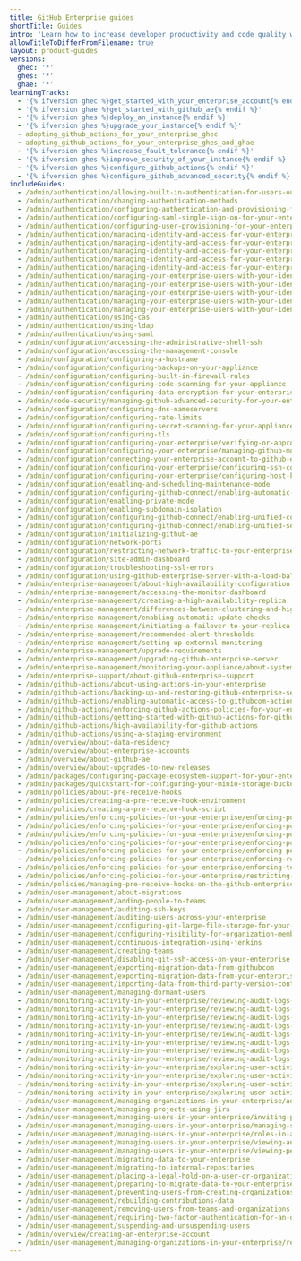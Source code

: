 ```yaml
---
title: GitHub Enterprise guides
shortTitle: Guides
intro: 'Learn how to increase developer productivity and code quality with {% data variables.product.product_name %}.'
allowTitleToDifferFromFilename: true
layout: product-guides
versions:
  ghec: '*'
  ghes: '*'
  ghae: '*'
learningTracks:
  - '{% ifversion ghec %}get_started_with_your_enterprise_account{% endif %}'
  - '{% ifversion ghae %}get_started_with_github_ae{% endif %}'
  - '{% ifversion ghes %}deploy_an_instance{% endif %}'
  - '{% ifversion ghes %}upgrade_your_instance{% endif %}'
  - adopting_github_actions_for_your_enterprise_ghec
  - adopting_github_actions_for_your_enterprise_ghes_and_ghae
  - '{% ifversion ghes %}increase_fault_tolerance{% endif %}'
  - '{% ifversion ghes %}improve_security_of_your_instance{% endif %}'
  - '{% ifversion ghes %}configure_github_actions{% endif %}'
  - '{% ifversion ghes %}configure_github_advanced_security{% endif %}'
includeGuides:
  - /admin/authentication/allowing-built-in-authentication-for-users-outside-your-identity-provider
  - /admin/authentication/changing-authentication-methods
  - /admin/authentication/configuring-authentication-and-provisioning-for-your-enterprise-using-azure-ad
  - /admin/authentication/configuring-saml-single-sign-on-for-your-enterprise
  - /admin/authentication/configuring-user-provisioning-for-your-enterprise
  - /admin/authentication/managing-identity-and-access-for-your-enterprise/about-identity-and-access-management-for-your-enterprise
  - /admin/authentication/managing-identity-and-access-for-your-enterprise/configuring-saml-single-sign-on-for-your-enterprise
  - /admin/authentication/managing-identity-and-access-for-your-enterprise/configuring-saml-single-sign-on-for-your-enterprise-using-okta
  - /admin/authentication/managing-identity-and-access-for-your-enterprise/managing-team-synchronization-for-organizations-in-your-enterprise
  - /admin/authentication/managing-identity-and-access-for-your-enterprise/switching-your-saml-configuration-from-an-organization-to-an-enterprise-account
  - /admin/authentication/managing-your-enterprise-users-with-your-identity-provider/about-enterprise-managed-users
  - /admin/authentication/managing-your-enterprise-users-with-your-identity-provider/configuring-saml-single-sign-on-for-enterprise-managed-users
  - /admin/authentication/managing-your-enterprise-users-with-your-identity-provider/configuring-scim-provisioning-for-enterprise-managed-users
  - /admin/authentication/managing-your-enterprise-users-with-your-identity-provider/configuring-scim-provisioning-for-enterprise-managed-users-with-okta
  - /admin/authentication/managing-your-enterprise-users-with-your-identity-provider/managing-team-memberships-with-identity-provider-groups
  - /admin/authentication/using-cas
  - /admin/authentication/using-ldap
  - /admin/authentication/using-saml
  - /admin/configuration/accessing-the-administrative-shell-ssh
  - /admin/configuration/accessing-the-management-console
  - /admin/configuration/configuring-a-hostname
  - /admin/configuration/configuring-backups-on-your-appliance
  - /admin/configuration/configuring-built-in-firewall-rules
  - /admin/configuration/configuring-code-scanning-for-your-appliance
  - /admin/configuration/configuring-data-encryption-for-your-enterprise
  - /admin/code-security/managing-github-advanced-security-for-your-enterprise/configuring-dependency-review-for-your-appliance
  - /admin/configuration/configuring-dns-nameservers
  - /admin/configuration/configuring-rate-limits
  - /admin/configuration/configuring-secret-scanning-for-your-appliance
  - /admin/configuration/configuring-tls
  - /admin/configuration/configuring-your-enterprise/verifying-or-approving-a-domain-for-your-enterprise
  - /admin/configuration/configuring-your-enterprise/managing-github-mobile-for-your-enterprise
  - /admin/configuration/connecting-your-enterprise-account-to-github-enterprise-cloud
  - /admin/configuration/configuring-your-enterprise/configuring-ssh-connections-to-your-instance
  - /admin/configuration/configuring-your-enterprise/configuring-host-keys-for-your-instance
  - /admin/configuration/enabling-and-scheduling-maintenance-mode
  - /admin/configuration/configuring-github-connect/enabling-automatic-user-license-sync-for-your-enterprise
  - /admin/configuration/enabling-private-mode
  - /admin/configuration/enabling-subdomain-isolation
  - /admin/configuration/configuring-github-connect/enabling-unified-contributions-for-your-enterprise
  - /admin/configuration/configuring-github-connect/enabling-unified-search-for-your-enterprise
  - /admin/configuration/initializing-github-ae
  - /admin/configuration/network-ports
  - /admin/configuration/restricting-network-traffic-to-your-enterprise-with-an-ip-allow-list
  - /admin/configuration/site-admin-dashboard
  - /admin/configuration/troubleshooting-ssl-errors
  - /admin/configuration/using-github-enterprise-server-with-a-load-balancer
  - /admin/enterprise-management/about-high-availability-configuration
  - /admin/enterprise-management/accessing-the-monitor-dashboard
  - /admin/enterprise-management/creating-a-high-availability-replica
  - /admin/enterprise-management/differences-between-clustering-and-high-availability-ha
  - /admin/enterprise-management/enabling-automatic-update-checks
  - /admin/enterprise-management/initiating-a-failover-to-your-replica-appliance
  - /admin/enterprise-management/recommended-alert-thresholds
  - /admin/enterprise-management/setting-up-external-monitoring
  - /admin/enterprise-management/upgrade-requirements
  - /admin/enterprise-management/upgrading-github-enterprise-server
  - /admin/enterprise-management/monitoring-your-appliance/about-system-logs
  - /admin/enterprise-support/about-github-enterprise-support
  - /admin/github-actions/about-using-actions-in-your-enterprise
  - /admin/github-actions/backing-up-and-restoring-github-enterprise-server-with-github-actions-enabled
  - /admin/github-actions/enabling-automatic-access-to-githubcom-actions-using-github-connect
  - /admin/github-actions/enforcing-github-actions-policies-for-your-enterprise
  - /admin/github-actions/getting-started-with-github-actions-for-github-enterprise-server
  - /admin/github-actions/high-availability-for-github-actions
  - /admin/github-actions/using-a-staging-environment
  - /admin/overview/about-data-residency
  - /admin/overview/about-enterprise-accounts
  - /admin/overview/about-github-ae
  - /admin/overview/about-upgrades-to-new-releases
  - /admin/packages/configuring-package-ecosystem-support-for-your-enterprise
  - /admin/packages/quickstart-for-configuring-your-minio-storage-bucket-for-github-packages
  - /admin/policies/about-pre-receive-hooks
  - /admin/policies/creating-a-pre-receive-hook-environment
  - /admin/policies/creating-a-pre-receive-hook-script
  - /admin/policies/enforcing-policies-for-your-enterprise/enforcing-policies-for-advanced-security-in-your-enterprise
  - /admin/policies/enforcing-policies-for-your-enterprise/enforcing-policies-for-dependency-insights-in-your-enterprise
  - /admin/policies/enforcing-policies-for-your-enterprise/enforcing-policies-for-github-actions-in-your-enterprise
  - /admin/policies/enforcing-policies-for-your-enterprise/enforcing-policies-for-security-settings-in-your-enterprise
  - /admin/policies/enforcing-policies-for-your-enterprise/enforcing-policies-for-projects-in-your-enterprise
  - /admin/policies/enforcing-policies-for-your-enterprise/enforcing-repository-management-policies-in-your-enterprise
  - /admin/policies/enforcing-policies-for-your-enterprise/enforcing-team-policies-in-your-enterprise
  - /admin/policies/enforcing-policies-for-your-enterprise/restricting-email-notifications-for-your-enterprise
  - /admin/policies/managing-pre-receive-hooks-on-the-github-enterprise-server-appliance
  - /admin/user-management/about-migrations
  - /admin/user-management/adding-people-to-teams
  - /admin/user-management/auditing-ssh-keys
  - /admin/user-management/auditing-users-across-your-enterprise
  - /admin/user-management/configuring-git-large-file-storage-for-your-enterprise
  - /admin/user-management/configuring-visibility-for-organization-membership
  - /admin/user-management/continuous-integration-using-jenkins
  - /admin/user-management/creating-teams
  - /admin/user-management/disabling-git-ssh-access-on-your-enterprise
  - /admin/user-management/exporting-migration-data-from-githubcom
  - /admin/user-management/exporting-migration-data-from-your-enterprise
  - /admin/user-management/importing-data-from-third-party-version-control-systems
  - /admin/user-management/managing-dormant-users
  - /admin/monitoring-activity-in-your-enterprise/reviewing-audit-logs-for-your-enterprise/about-the-audit-log-for-your-enterprise
  - /admin/monitoring-activity-in-your-enterprise/reviewing-audit-logs-for-your-enterprise/accessing-the-audit-log-for-your-enterprise
  - /admin/monitoring-activity-in-your-enterprise/reviewing-audit-logs-for-your-enterprise/searching-the-audit-log-for-your-enterprise
  - /admin/monitoring-activity-in-your-enterprise/reviewing-audit-logs-for-your-enterprise/configuring-the-audit-log-for-your-enterprise
  - /admin/monitoring-activity-in-your-enterprise/reviewing-audit-logs-for-your-enterprise/exporting-audit-log-activity-for-your-enterprise
  - /admin/monitoring-activity-in-your-enterprise/reviewing-audit-logs-for-your-enterprise/streaming-the-audit-log-for-your-enterprise
  - /admin/monitoring-activity-in-your-enterprise/reviewing-audit-logs-for-your-enterprise/using-the-audit-log-api-for-your-enterprise
  - /admin/monitoring-activity-in-your-enterprise/reviewing-audit-logs-for-your-enterprise/audit-log-events-for-your-enterprise
  - /admin/monitoring-activity-in-your-enterprise/exploring-user-activity/activity-dashboard
  - /admin/monitoring-activity-in-your-enterprise/exploring-user-activity/viewing-push-logs
  - /admin/monitoring-activity-in-your-enterprise/exploring-user-activity/log-forwarding
  - /admin/monitoring-activity-in-your-enterprise/exploring-user-activity/managing-global-webhooks
  - /admin/user-management/managing-organizations-in-your-enterprise/adding-organizations-to-your-enterprise
  - /admin/user-management/managing-projects-using-jira
  - /admin/user-management/managing-users-in-your-enterprise/inviting-people-to-manage-your-enterprise
  - /admin/user-management/managing-users-in-your-enterprise/managing-support-entitlements-for-your-enterprise
  - /admin/user-management/managing-users-in-your-enterprise/roles-in-an-enterprise
  - /admin/user-management/managing-users-in-your-enterprise/viewing-and-managing-a-users-saml-access-to-your-enterprise
  - /admin/user-management/managing-users-in-your-enterprise/viewing-people-in-your-enterprise
  - /admin/user-management/migrating-data-to-your-enterprise
  - /admin/user-management/migrating-to-internal-repositories
  - /admin/user-management/placing-a-legal-hold-on-a-user-or-organization
  - /admin/user-management/preparing-to-migrate-data-to-your-enterprise
  - /admin/user-management/preventing-users-from-creating-organizations
  - /admin/user-management/rebuilding-contributions-data
  - /admin/user-management/removing-users-from-teams-and-organizations
  - /admin/user-management/requiring-two-factor-authentication-for-an-organization
  - /admin/user-management/suspending-and-unsuspending-users
  - /admin/overview/creating-an-enterprise-account
  - /admin/user-management/managing-organizations-in-your-enterprise/restoring-a-deleted-organization
---
```


